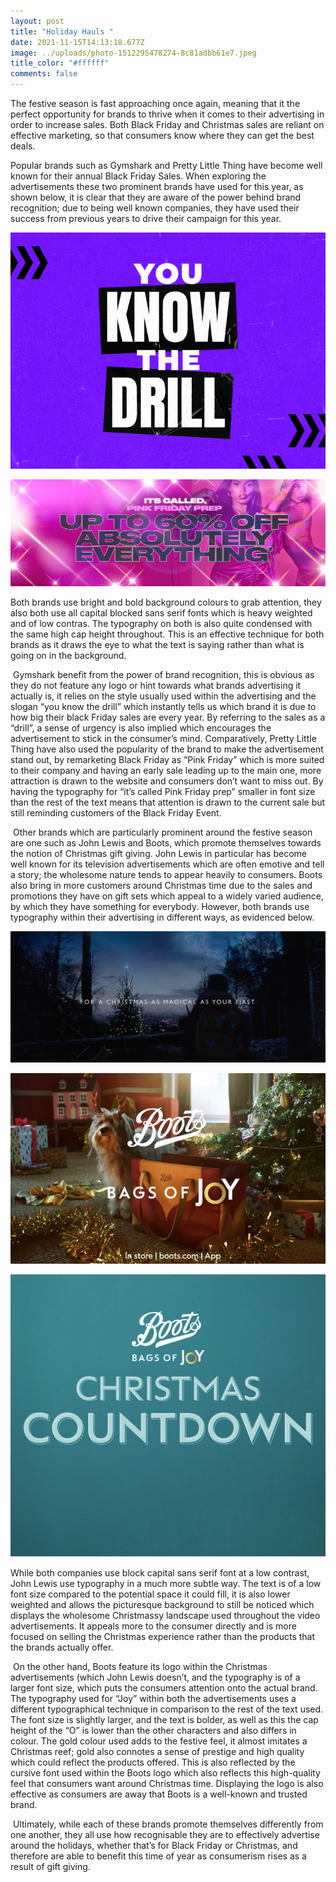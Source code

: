 ```yaml
---
layout: post
title: "Holiday Hauls "
date: 2021-11-15T14:13:18.677Z
image: ../uploads/photo-1512295478274-8c81adbb61e7.jpeg
title_color: "#ffffff"
comments: false
---
```

The festive season is fast approaching once again, meaning that it the perfect opportunity for brands to thrive when it comes to their advertising in order to increase sales. Both Black Friday and Christmas sales are reliant on effective marketing, so that consumers know where they can get the best deals.

Popular brands such as Gymshark and Pretty Little Thing have become well known for their annual Black Friday Sales. When exploring the advertisements these two prominent brands have used for this year, as shown below, it is clear that they are aware of the power behind brand recognition; due to being well known companies, they have used their success from previous years to drive their campaign for this year.

![Gym Shark Advertisement for Black Friday Sales](../uploads/black_friday_faq_tile.jpg "Gym Shark Advertisement for Black Friday Sales")

![Pretty Little Thing Advertisement for Black Friday Sales](../uploads/urgwr6wkoj7tqsnagbsismbs2lwbpcesirqgxyjy.webp "Pretty Little Thing Advertisement for Black Friday Sales")

Both brands use bright and bold background colours to grab attention, they also both use all capital blocked sans serif fonts which is heavy weighted and of low contras. The typography on both is also quite condensed with the same high cap height throughout. This is an effective technique for both brands as it draws the eye to what the text is saying rather than what is going on in the background.

 Gymshark benefit from the power of brand recognition, this is obvious as they do not feature any logo or hint towards what brands advertising it actually is, it relies on the style usually used within the advertising and the slogan “you know the drill” which instantly tells us which brand it is due to how big their black Friday sales are every year. By referring to the sales as a “drill”, a sense of urgency is also implied which encourages the advertisement to stick in the consumer’s mind. Comparatively, Pretty Little Thing have also used the popularity of the brand to make the advertisement stand out, by remarketing Black Friday as “Pink Friday” which is more suited to their company and having an early sale leading up to the main one, more attraction is drawn to the website and consumers don’t want to miss out. By having the typography for “it’s called Pink Friday prep” smaller in font size than the rest of the text means that attention is drawn to the current sale but still reminding customers of the Black Friday Event.

 Other brands which are particularly prominent around the festive season are one such as John Lewis and Boots, which promote themselves towards the notion of Christmas gift giving. John Lewis in particular has become well known for its television advertisements which are often emotive and tell a story; the wholesome nature tends to appear heavily to consumers. Boots also bring in more customers around Christmas time due to the sales and promotions they have on gift sets which appeal to a widely varied audience, by which they have something for everybody. However, both brands use typography within their advertising in different ways, as evidenced below.

![John Lewis 2021 Television Christmas Advert](../uploads/screenshot-2021-11-15-at-12.37.53.png "John Lewis 2021 Television Christmas Advert")

![Boots 2021 Television Christmas Advert ](../uploads/boots2.jpg "Boots 2021 Television Christmas Advert ")

![Boots 2021 Social Media Christmas Advert](../uploads/boots.jpg "Boots 2021 Social Media Christmas Advert")

While both companies use block capital sans serif font at a low contrast, John Lewis use typography in a much more subtle way. The text is of a low font size compared to the potential space it could fill, it is also lower weighted and allows the picturesque background to still be noticed which displays the wholesome Christmassy landscape used throughout the video advertisements. It appeals more to the consumer directly and is more focused on selling the Christmas experience rather than the products that the brands actually offer.

 On the other hand, Boots feature its logo within the Christmas advertisements (which John Lewis doesn’t, and the typography is of a larger font size, which puts the consumers attention onto the actual brand. The typography used for “Joy” within both the advertisements uses a different typographical technique in comparison to the rest of the text used. The font size is slightly larger, and the text is bolder, as well as this the cap height of the “O” is lower than the other characters and also differs in colour. The gold colour used adds to the festive feel, it almost imitates a Christmas reef; gold also connotes a sense of prestige and high quality which could reflect the products offered. This is also reflected by the cursive font used within the Boots logo which also reflects this high-quality feel that consumers want around Christmas time. Displaying the logo is also effective as consumers are away that Boots is a well-known and trusted brand.

 Ultimately, while each of these brands promote themselves differently from one another, they all use how recognisable they are to effectively advertise around the holidays, whether that’s for Black Friday or Christmas, and therefore are able to benefit this time of year as consumerism rises as a result of gift giving.